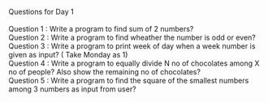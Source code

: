 Questions for Day 1 <br>
<br>
Question 1 : Write a program to find sum of 2 numbers? <br>
Question 2 : Write a program to find wheather the number is odd or even? <br>
Question 3 : Write a program to print week of day when a week number is given as input? ( Take Monday as 1) <br>
Question 4 : Write a program to equally divide N no of chocolates among X no of people? Also show the remaining no of chocolates? <br>
Question 5 : Write a program to find the square of the smallest numbers among 3 numbers as input from user? <br> 

